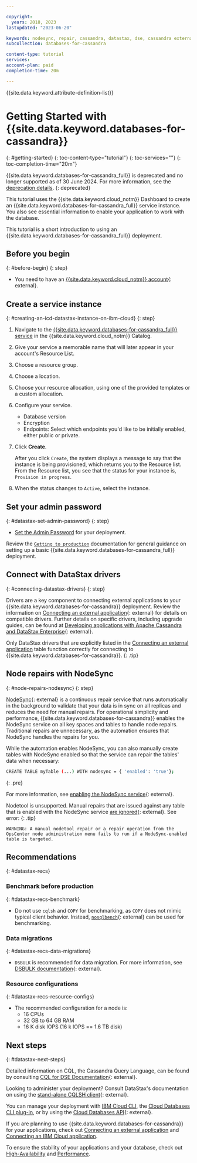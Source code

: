 ```yaml
---

copyright:
  years: 2018, 2023
lastupdated: "2023-06-20"

keywords: nodesync, repair, cassandra, datastax, dse, cassandra external application, nodesync, cassandra migration
subcollection: databases-for-cassandra

content-type: tutorial
services: 
account-plan: paid
completion-time: 20m

---
```


{{site.data.keyword.attribute-definition-list}}

# Getting Started with {{site.data.keyword.databases-for-cassandra}}
{: #getting-started}
{: toc-content-type="tutorial"} 
{: toc-services=""} 
{: toc-completion-time="20m"}

{{site.data.keyword.databases-for-cassandra_full}} is deprecated and no longer supported as of 30 June 2024. For more information, see the [deprecation details](/docs/databases-for-cassandra?topic=databases-for-cassandra-deprecation#dep_details).
{: deprecated}

This tutorial uses the {{site.data.keyword.cloud_notm}} Dashboard to create an {{site.data.keyword.databases-for-cassandra_full}} service instance. You also see essential information to enable your application to work with the database.

This tutorial is a short introduction to using an {{site.data.keyword.databases-for-cassandra_full}} deployment. 

## Before you begin
{: #before-begin}
{: step}

- You need to have an [{{site.data.keyword.cloud_notm}} account](https://cloud.ibm.com/registration){: external}.

## Create a service instance
{: #creating-an-icd-datastax-instance-on-ibm-cloud}
{: step}

1. Navigate to the [{{site.data.keyword.databases-for-cassandra_full}} service](https://cloud.ibm.com/databases/databases-for-cassandra/create) in the {{site.data.keyword.cloud_notm}} Catalog.

1. Give your service a memorable name that will later appear in your account's Resource List.
1. Choose a resource group.
1. Choose a location.
1. Choose your resource allocation, using one of the provided templates or a custom allocation. 
1. Configure your service.
   - Database version
   - Encryption
   - Endpoints: Select which endpoints you'd like to be initially enabled, either public or private. 
1. Click **Create**.

   After you click `Create`, the system displays a message to say that the instance is being provisioned, which returns you to the Resource list. From the Resource list, you see that the status for your instance is, `Provision in progress`. 

1.  When the status changes to `Active`, select the instance.

## Set your admin password
{: #datastax-set-admin-password}
{: step}

- [Set the Admin Password](/docs/databases-for-cassandra?topic=databases-for-cassandra-admin-password) for your deployment.

Review the [`Getting to production`](/docs/cloud-databases?topic=cloud-databases-best-practices) documentation for general guidance on setting up a basic {{site.data.keyword.databases-for-cassandra_full}} deployment.

## Connect with DataStax drivers
{: #connecting-datastax-drivers}
{: step}

Drivers are a key component to connecting external applications to your {{site.data.keyword.databases-for-cassandra}} deployment. Review the information on [Connecting an external application](/docs/databases-for-cassandra?topic=databases-for-cassandra-external-app){: external} for details on compatible drivers. Further details on specific drivers, including upgrade guides, can be found at [Developing applications with Apache Cassandra and DataStax Enterprise](https://docs.datastax.com/en/devapp/doc/devapp/aboutDrivers.html){: external}. 
 
Only DataStax drivers that are explicitly listed in the [Connecting an external application](/docs/databases-for-cassandra?topic=databases-for-cassandra-external-app) table function correctly for connecting to {{site.data.keyword.databases-for-cassandra}}.
{: .tip} 

## Node repairs with NodeSync
{: #node-repairs-nodesync}
{: step}

[NodeSync](https://docs.datastax.com/en/dse/6.7/dse-admin/datastax_enterprise/config/aboutNodesync.html){: external} is a continuous repair service that runs automatically in the background to validate that your data is in sync on all replicas and reduces the need for manual repairs. For operational simplicity and performance, {{site.data.keyword.databases-for-cassandra}} enables the NodeSync service on all key spaces and tables to handle node repairs. Traditional repairs are unnecessary, as the automation ensures that NodeSync handles the repairs for you.  

While the automation enables NodeSync, you can also manually create tables with NodeSync enabled so that the service can repair the tables' data when necessary: 
```sh
CREATE TABLE myTable (...) WITH nodesync = { 'enabled': 'true'};
```
{: .pre}


For more information, see [enabling the NodeSync service](https://docs.datastax.com/en/dse/6.7/dse-admin/datastax_enterprise/config/enablingNodesync.html){: external}.  

Nodetool is unsupported. Manual repairs that are issued against any table that is enabled with the NodeSync service [are ignored](https://docs.datastax.com/en/opscenter/6.5/opsc/online_help/services/opscNodeSyncService.html#NodeSyncServiceversusRepairService){: external}. See error:
{: .tip}

```text
WARNING: A manual nodetool repair or a repair operation from the OpsCenter node administration menu fails to run if a NodeSync-enabled table is targeted.
```

## Recommendations
{: #datastax-recs}

### Benchmark before production
{: #datastax-recs-benchmark}

- Do not use `cqlsh` and `COPY` for benchmarking, as `COPY` does not mimic typical client behavior. Instead, [`nosqlbench`](https://github.com/nosqlbench/nosqlbench){: external} can be used for benchmarking. 

### Data migrations
{: #datastax-recs-data-migrations}

- `DSBULK` is recommended for data migration. For more information, see [DSBULK documentation](https://docs.datastax.com/en/dsbulk/doc/dsbulk/reference/dsbulkCmd.html){: external}. 

### Resource configurations
{: #datastax-recs-resource-configs}

- The recommended configuration for a node is: 
    - 16 CPUs 
    - 32 GB to 64 GB RAM 
    - 16 K disk IOPS (16 k IOPS == 1.6 TB disk)


## Next steps
{: #datastax-next-steps}

Detailed information on CQL, the Cassandra Query Language, can be found by consulting [CQL for DSE Documentation](https://docs.datastax.com/en/dse/6.0/cql/){: external}. 

Looking to administer your deployment? Consult DataStax's documentation on using the [stand-alone CQLSH client](https://docs.datastax.com/en/astra/docs/connecting-to-databases-using-standalone-cqlsh.html){: external}. 

You can manage your deployment with [IBM Cloud CLI](/docs/cli?topic=cli-install-ibmcloud-cli), the [Cloud Databases CLI plug-in](/docs/databases-cli-plugin?topic=databases-cli-plugin-cdb-reference), or by using the [Cloud Databases API](https://cloud.ibm.com/apidocs/cloud-databases-api){: external}.

If you are planning to use {{site.data.keyword.databases-for-cassandra}} for your applications, check out [Connecting an external application](/docs/databases-for-cassandra?topic=databases-for-cassandra-external-app) and [Connecting an IBM Cloud application](/docs/databases-for-cassandra?topic=databases-for-cassandra-ibmcloud-app).

To ensure the stability of your applications and your database, check out [High-Availability](/docs/databases-for-cassandra?topic=databases-for-cassandra-high-availability) and [Performance](/docs/databases-for-cassandra?topic=databases-for-cassandra-performance).
